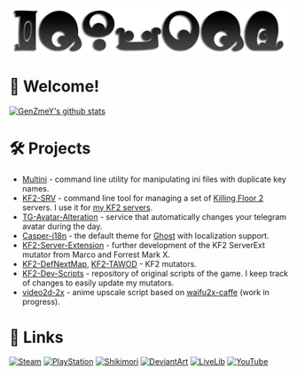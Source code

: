 [![](PreviewAlt.png)](https://github.com/GenZmeY)

# 👋 Welcome!
<p align="left">
  <a href="https://github.com/GenZmeY"><img src="https://github-readme-stats.vercel.app/api?username=GenZmeY&hide_border=true&count_private=true&bgcolor=hide&show_icons=true" alt="GenZmeY's github stats"></a>
</p>

# 🛠 Projects 
- [Multini](https://github.com/GenZmeY/multini) - command line utility for manipulating ini files with duplicate key names.  
- [KF2-SRV](https://github.com/GenZmeY/kf2-srv) - command line tool for managing a set of [Killing Floor 2](https://store.steampowered.com/app/232090/Killing_Floor_2) servers. I use it for [my KF2 servers](https://steamcommunity.com/groups/msk-gs).  
- [TG-Avatar-Alteration](https://github.com/GenZmeY/TG-Avatar-Alteration) - service that automatically changes your telegram avatar during the day.  
- [Casper-i18n](https://github.com/GenZmeY/Casper-i18n) - the default theme for [Ghost](https://ghost.org/) with localization support.  
- [KF2-Server-Extension](https://github.com/GenZmeY/KF2-Server-Extension) - further development of the KF2 ServerExt mutator from Marco and Forrest Mark X.  
- [KF2-DefNextMap](https://github.com/GenZmeY/KF2-DefNextMap), [KF2-TAWOD](https://github.com/GenZmeY/KF2-TAWOD) - KF2 mutators.  
- [KF2-Dev-Scripts](https://github.com/GenZmeY/KF2-Dev-Scripts) - repository of original scripts of the game. I keep track of changes to easily update my mutators.  
- [video2d-2x](https://github.com/GenZmeY/video2d-2x/tree/dev) - anime upscale script based on [waifu2x-caffe](https://github.com/lltcggie/waifu2x-caffe) (work in progress).  

# 🔗 Links
[![Steam](https://img.shields.io/static/v1?message=Steam&logo=steam&labelColor=5c5c5c&color=1182c3&logoColor=white&label=%20)](https://steamcommunity.com/id/GenZmeY)
[![PlayStation](https://img.shields.io/static/v1?message=PlayStation&logo=playstation&labelColor=gray&color=blue&logoColor=white&label=%20)](https://my.playstation.com/profile/GenZmeY)
[![Shikimori](https://img.shields.io/static/v1?message=Shikimori&logo=shikimori&labelColor=gray&color=lightgray&logoColor=white&label=%20)](https://shikimori.one/GenZmeY)
[![DeviantArt](https://img.shields.io/static/v1?message=DeviantArt&logo=deviantart&labelColor=5c5c5c&color=00DC96&logoColor=white&label=%20)](https://www.deviantart.com/genzmey/gallery)
[![LiveLib](https://img.shields.io/static/v1?message=LiveLib&logo=libreoffice&labelColor=gray&color=53BDFB&logoColor=white&label=%20)](https://www.livelib.ru/reader/GenZmeY)
[![YouTube](https://img.shields.io/static/v1?message=YouTube&logo=youtube&labelColor=gray&color=red&logoColor=white&label=%20)](https://www.youtube.com/user/GenZmeY)
